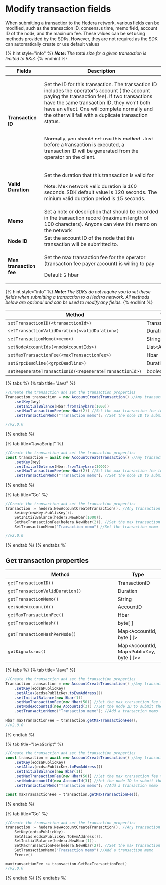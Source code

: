 # Modify transaction fields

When submitting a transaction to the Hedera network, various fields can be modified, such as the transaction ID, consensus time, memo field, account ID of the node, and the maximum fee. These values can be set using methods provided by the SDKs. However, they are not required as the SDK can automatically create or use default values.

{% hint style="info" %}
_**Note:** The total size for a given transaction is limited to 6KiB._
{% endhint %}

| **Fields**              | **Description**                                                                                                                                                                                                                                                                                                                                                                                                                                                                   |
| ----------------------- | --------------------------------------------------------------------------------------------------------------------------------------------------------------------------------------------------------------------------------------------------------------------------------------------------------------------------------------------------------------------------------------------------------------------------------------------------------------------------------- |
| **Transaction ID**      | <p>Set the ID for this transaction. The transaction ID includes the operator's account ( the account paying the transaction fee). If two transactions have the same transaction ID, they won't both have an effect. One will complete normally and the other will fail with a duplicate transaction status.</p><p><br>Normally, you should not use this method. Just before a transaction is executed, a<br>transaction ID will be generated from the operator on the client.</p> |
| **Valid Duration**      | <p>Set the duration that this transaction is valid for</p><p>Note: Max network valid duration is 180 seconds. SDK default value is 120 seconds. The minium valid duration period is 15 seconds.</p>                                                                                                                                                                                                                                                                               |
| **Memo**                | Set a note or description that should be recorded in the transaction record (maximum length of 100 characters). Anyone can view this memo on the network                                                                                                                                                                                                                                                                                                                          |
| **Node ID**             | Set the account ID of the node that this transaction will be submitted to.                                                                                                                                                                                                                                                                                                                                                                                                        |
| **Max transaction fee** | <p>Set the max transaction fee for the operator (transaction fee payer account) is willing to pay</p><p>Default: 2 hbar</p>                                                                                                                                                                                                                                                                                                                                                       |

{% hint style="info" %}
_**Note:** The SDKs do not require you to set these fields when submitting a transaction to a Hedera network. All methods below are optional and can be used to modify any fields._
{% endhint %}

<table><thead><tr><th width="432">Method</th><th width="314.3333333333333">Type</th></tr></thead><tbody><tr><td><code>setTransactionID(&#x3C;transactionId>)</code></td><td>TransactionID</td></tr><tr><td><code>setTransactionValidDuration(&#x3C;validDuration>)</code></td><td>Duration</td></tr><tr><td><code>setTransactionMemo(&#x3C;memo>)</code></td><td>String</td></tr><tr><td><code>setNodeAccountIds(&#x3C;nodeAccountIds>)</code></td><td>List&#x3C;AccountId></td></tr><tr><td><code>setMaxTransactionFee(&#x3C;maxTransactionFee>)</code></td><td>Hbar</td></tr><tr><td><code>setGrpcDeadline(&#x3C;grpcDeadline>)</code></td><td>Duration</td></tr><tr><td><code>setRegenerateTransactionId(&#x3C;regenerateTransactionId>)</code></td><td>boolean</td></tr></tbody></table>

{% tabs %}
{% tab title="Java" %}
```java
//Create the transaction and set the transaction properties
Transaction transaction = new AccountCreateTransaction() //Any transaction can be applied here
    .setKey(key)
    .setInitialBalance(Hbar.fromTinybars(1000))
    .setMaxTransactionFee(new Hbar(2)) //Set the max transaction fee to 2 hbar
    .setTransactionMemo("Transaction memo"); //Set the node ID to submit the transaction to
    
//v2.0.0
```
{% endtab %}

{% tab title="JavaScript" %}
```javascript
//Create the transaction and set the transaction properties
const transaction = await new AccountCreateTransaction() //Any transaction can be applied here
    .setKey(key)
    .setInitialBalance(Hbar.fromTinybars(1000))
    .setMaxTransactionFee(new Hbar(2)) //Set the max transaction fee to 2 hbar
    .setTransactionMemo("Transaction memo"); //Set the node ID to submit the transaction to
```
{% endtab %}

{% tab title="Go" %}
```go
//Create the transaction and set the transaction properties
transaction := hedera.NewAccountCreateTransaction(). //Any transaction can be applied here
    SetKey(newKey.PublicKey()).
    SetInitialBalance(hedera.NewHbar(1000)). 
    SetMaxTransactionFee(hedera.NewHbar(2)). //Set the max transaction fee to 2 hbar
    SetTransactionMemo("Transaction memo") //Set the transaction memo

//v2.0.0 
```
{% endtab %}
{% endtabs %}

## Get transaction properties

<table><thead><tr><th width="340">Method</th><th>Type</th></tr></thead><tbody><tr><td><code>getTransactionID()</code></td><td>TransactionID</td></tr><tr><td><code>getTransactionValidDuration()</code></td><td>Duration</td></tr><tr><td><code>getTransactionMemo()</code></td><td>String</td></tr><tr><td><code>getNodeAccountId()</code></td><td>AccountID</td></tr><tr><td><code>getMaxTransactionFee()</code></td><td>Hbar</td></tr><tr><td><code>getTransactionHash()</code></td><td>byte[ ]</td></tr><tr><td><code>getTransactionHashPerNode()</code></td><td>Map&#x3C;AccountId, byte [ ]></td></tr><tr><td><code>getSignatures()</code></td><td>Map&#x3C;AccountId, Map&#x3C;PublicKey, byte [ ]>></td></tr></tbody></table>

{% tabs %}
{% tab title="Java" %}
```java
//Create the transaction and set the transaction properties
Transaction transaction = new AccountCreateTransaction() //Any transaction can be applied here
    .setKey(ecdsaPublicKey)
    .setAlias(ecdsaPublicKey.toEvmAddress())
    .setInitialBalance(new Hbar(1))
    .setMaxTransactionFee(new Hbar(50)) //Set the max transaction fee to 50 hbar
    .setNodeAccountId(new AccountId(3)) //Set the node ID to submit the transaction to
    .setTransactionMemo("Transaction memo"); //Add a transaction memo
    
Hbar maxTransactionFee = transaction.getMaxTransactionFee();
//v2.0.0
```
{% endtab %}

{% tab title="JavaScript" %}
```javascript
//Create the transaction and set the transaction properties
const transaction = await new AccountCreateTransaction() //Any transaction can be applied here
    .setKey(ecdsaPublicKey)
    .setAlias(ecdsaPublicKey.toEvmAddress())
    .setInitialBalance(new Hbar(1))
    .setMaxTransactionFee(new Hbar(50)) //Set the max transaction fee to 50 hbar
    .setNodeAccountId(new AccountId(3)) //Set the node ID to submit the transaction to
    .setTransactionMemo("Transaction memo"); //Add a transaction memo
    
const maxTransactionFee = transaction.getMaxTransactionFee();
```
{% endtab %}

{% tab title="Go" %}
```go
//Create the transaction and set the transaction properties
transaction := hedera.NewAccountCreateTransaction(). //Any transaction can be applied here
    SetKey(ecdsaPublicKey).
    SetAlias(ecdsaPublicKey.ToEvmAddress()).
    SetInitialBalance(hedera.NewHbar(1)).
    SetMaxTransactionFee(hedera.NewHbar(2)). //Set the max transaction fee to 2 hbar
    SetTransactionMemo("Transaction memo") //Add a transaction memo
    Freeze()

maxtransactionFee := transaction.GetMaxTransactionFee()
//v2.0.0         
```
{% endtab %}
{% endtabs %}

